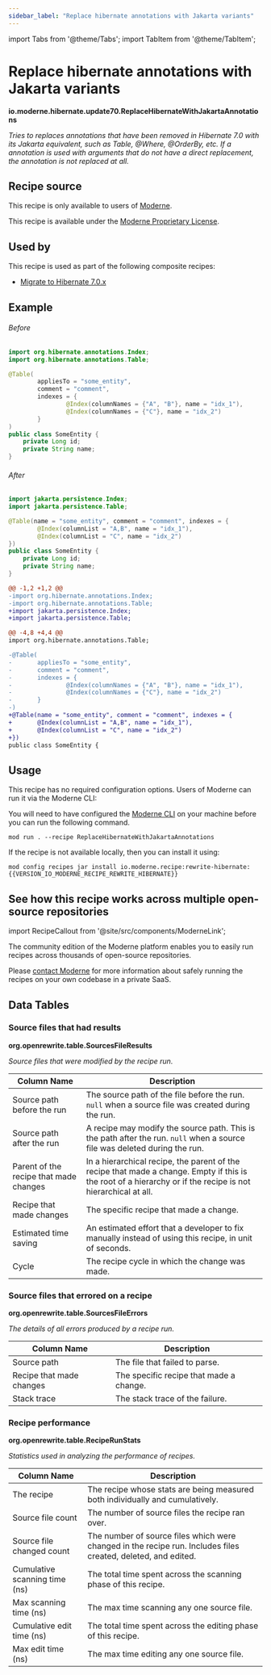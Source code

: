 ```yaml
---
sidebar_label: "Replace hibernate annotations with Jakarta variants"
---
```


import Tabs from '@theme/Tabs';
import TabItem from '@theme/TabItem';

# Replace hibernate annotations with Jakarta variants

**io.moderne.hibernate.update70.ReplaceHibernateWithJakartaAnnotations**

_Tries to replaces annotations that have been removed in Hibernate 7.0 with its Jakarta equivalent, such as Table, @Where, @OrderBy, etc. If a annotation is used with arguments that do not have a direct replacement, the annotation is not replaced at all._

## Recipe source

This recipe is only available to users of [Moderne](https://docs.moderne.io/).


This recipe is available under the [Moderne Proprietary License](https://docs.moderne.io/licensing/overview).


## Used by

This recipe is used as part of the following composite recipes:

* [Migrate to Hibernate 7.0.x](/recipes/hibernate/migratetohibernate70.md)

## Example


<Tabs groupId="beforeAfter">
<TabItem value="java" label="java">


###### Before
```java
import org.hibernate.annotations.Index;
import org.hibernate.annotations.Table;

@Table(
        appliesTo = "some_entity",
        comment = "comment",
        indexes = {
                @Index(columnNames = {"A", "B"}, name = "idx_1"),
                @Index(columnNames = {"C"}, name = "idx_2")
        }
)
public class SomeEntity {
    private Long id;
    private String name;
}
```

###### After
```java
import jakarta.persistence.Index;
import jakarta.persistence.Table;

@Table(name = "some_entity", comment = "comment", indexes = {
        @Index(columnList = "A,B", name = "idx_1"),
        @Index(columnList = "C", name = "idx_2")
})
public class SomeEntity {
    private Long id;
    private String name;
}
```

</TabItem>
<TabItem value="diff" label="Diff" >

```diff
@@ -1,2 +1,2 @@
-import org.hibernate.annotations.Index;
-import org.hibernate.annotations.Table;
+import jakarta.persistence.Index;
+import jakarta.persistence.Table;

@@ -4,8 +4,4 @@
import org.hibernate.annotations.Table;

-@Table(
-       appliesTo = "some_entity",
-       comment = "comment",
-       indexes = {
-               @Index(columnNames = {"A", "B"}, name = "idx_1"),
-               @Index(columnNames = {"C"}, name = "idx_2")
-       }
-)
+@Table(name = "some_entity", comment = "comment", indexes = {
+       @Index(columnList = "A,B", name = "idx_1"),
+       @Index(columnList = "C", name = "idx_2")
+})
public class SomeEntity {
```
</TabItem>
</Tabs>


## Usage

This recipe has no required configuration options. Users of Moderne can run it via the Moderne CLI:
<Tabs groupId="projectType">


<TabItem value="moderne-cli" label="Moderne CLI">

You will need to have configured the [Moderne CLI](https://docs.moderne.io/user-documentation/moderne-cli/getting-started/cli-intro) on your machine before you can run the following command.

```shell title="shell"
mod run . --recipe ReplaceHibernateWithJakartaAnnotations
```

If the recipe is not available locally, then you can install it using:
```shell
mod config recipes jar install io.moderne.recipe:rewrite-hibernate:{{VERSION_IO_MODERNE_RECIPE_REWRITE_HIBERNATE}}
```
</TabItem>
</Tabs>

## See how this recipe works across multiple open-source repositories

import RecipeCallout from '@site/src/components/ModerneLink';

<RecipeCallout link="https://app.moderne.io/recipes/io.moderne.hibernate.update70.ReplaceHibernateWithJakartaAnnotations" />

The community edition of the Moderne platform enables you to easily run recipes across thousands of open-source repositories.

Please [contact Moderne](https://moderne.io/product) for more information about safely running the recipes on your own codebase in a private SaaS.
## Data Tables

<Tabs groupId="data-tables">
<TabItem value="org.openrewrite.table.SourcesFileResults" label="SourcesFileResults">

### Source files that had results
**org.openrewrite.table.SourcesFileResults**

_Source files that were modified by the recipe run._

| Column Name | Description |
| ----------- | ----------- |
| Source path before the run | The source path of the file before the run. `null` when a source file was created during the run. |
| Source path after the run | A recipe may modify the source path. This is the path after the run. `null` when a source file was deleted during the run. |
| Parent of the recipe that made changes | In a hierarchical recipe, the parent of the recipe that made a change. Empty if this is the root of a hierarchy or if the recipe is not hierarchical at all. |
| Recipe that made changes | The specific recipe that made a change. |
| Estimated time saving | An estimated effort that a developer to fix manually instead of using this recipe, in unit of seconds. |
| Cycle | The recipe cycle in which the change was made. |

</TabItem>

<TabItem value="org.openrewrite.table.SourcesFileErrors" label="SourcesFileErrors">

### Source files that errored on a recipe
**org.openrewrite.table.SourcesFileErrors**

_The details of all errors produced by a recipe run._

| Column Name | Description |
| ----------- | ----------- |
| Source path | The file that failed to parse. |
| Recipe that made changes | The specific recipe that made a change. |
| Stack trace | The stack trace of the failure. |

</TabItem>

<TabItem value="org.openrewrite.table.RecipeRunStats" label="RecipeRunStats">

### Recipe performance
**org.openrewrite.table.RecipeRunStats**

_Statistics used in analyzing the performance of recipes._

| Column Name | Description |
| ----------- | ----------- |
| The recipe | The recipe whose stats are being measured both individually and cumulatively. |
| Source file count | The number of source files the recipe ran over. |
| Source file changed count | The number of source files which were changed in the recipe run. Includes files created, deleted, and edited. |
| Cumulative scanning time (ns) | The total time spent across the scanning phase of this recipe. |
| Max scanning time (ns) | The max time scanning any one source file. |
| Cumulative edit time (ns) | The total time spent across the editing phase of this recipe. |
| Max edit time (ns) | The max time editing any one source file. |

</TabItem>

</Tabs>
